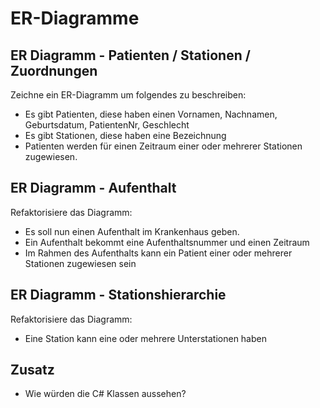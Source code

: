 
# ER-Diagramme

## ER Diagramm - Patienten / Stationen / Zuordnungen

Zeichne ein ER-Diagramm um folgendes zu beschreiben:

- Es gibt Patienten, diese haben einen Vornamen, Nachnamen, Geburtsdatum, PatientenNr, Geschlecht
- Es gibt Stationen, diese haben eine Bezeichnung
- Patienten werden für einen Zeitraum einer oder mehrerer Stationen zugewiesen.

## ER Diagramm - Aufenthalt

Refaktorisiere das Diagramm:

- Es soll nun einen Aufenthalt im Krankenhaus geben. 
- Ein Aufenthalt bekommt eine Aufenthaltsnummer und einen Zeitraum
- Im Rahmen des Aufenthalts kann ein Patient einer oder mehrerer Stationen zugewiesen sein

## ER Diagramm - Stationshierarchie

Refaktorisiere das Diagramm:

- Eine Station kann eine oder mehrere Unterstationen haben

## Zusatz

- Wie würden die C# Klassen aussehen?
